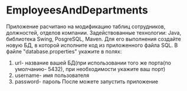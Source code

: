 # EmployeesAndDepartments
Приложение расчитано на модификацию таблиц сотрудников, должностей, отделов компании.
Задействованные технологии: Java, библиотека Swing, PosgreSQL, Maven.
Для его выполнения создайте новую БД, в которой исполните код из приложенного файла SQL.
В файле "database.properties" укажите в полях:
  1)  url- название вашей БД(при использовании того же порта(по умолчанию- 5432), при необходимости укажите ваш порт)
  2)  username- имя пользователя
  3)  password- пароль
После можете запустить приложение
